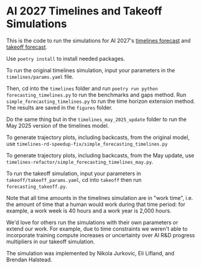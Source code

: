 # AI 2027 Timelines and Takeoff Simulations

This is the code to run the simulations for AI 2027's [timelines forecast](https://ai-2027.com/research/timelines-forecast) and [takeoff forecast](https://ai-2027.com/research/takeoff-forecast).

Use `poetry install` to install needed packages.

To run the original timelines simulation, input your parameters in the `timelines/params.yaml` file. 

Then, cd into the `timelines` folder and run `poetry run python forecasting_timelines.py` to run the benchmarks and gaps method. Run `simple_forecasting_timelines.py` to run the time horizon extension method. The results are saved in the `figures` folder.

Do the same thing but in the `timelines_may_2025_update` folder to run the May 2025 version of the timelines model.

To generate trajectory plots, including backcasts, from the original model, use `timelines-rd-speedup-fix/simple_forecasting_timelines.py`

To generate trajectory plots, including backcasts, from the May update, use `timelines-refactor/simple_forecasting_timelines_may.py`.

To run the takeoff simulation, input your parameters in `takeoff/takeoff_params.yaml`, cd into `takeoff` then run `forecasting_takeoff.py`.

Note that all time amounts in the timelines simulation are in "work time", i.e. the amount of time that a human would work during that time period: for example, a work week is 40 hours and a work year is 2,000 hours.

We'd love for others run the simulations with their own parameters or extend our work. For example, due to time constraints we weren't able to incorporate training compute increases or uncertainty over AI R&D progress multipliers in our takeoff simulation.

The simulation was implemented by Nikola Jurkovic, Eli Lifland, and Brendan Halstead.

